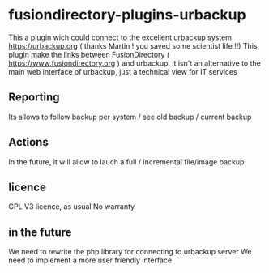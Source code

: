 # fusiondirectory-plugins-urbackup

This a plugin wich could connect to the excellent urbackup system  https://urbackup.org ( thanks Martin ! you saved some scientist life !!)
This plugin make the links between FusionDirectory ( https://www.fusiondirectory.org ) and urbackup.
it isn't an alternative to the main web interface of urbackup, just a technical view for IT services

## Reporting

Its allows to follow backup per system / see old backup / current backup

## Actions

In the future, it will allow to lauch a full / incremental  file/image backup

## licence 
GPL V3 licence, as usual No warranty

## in the future

We need to rewrite the php library for connecting to urbackup server
We need to implement a more user friendly interface
